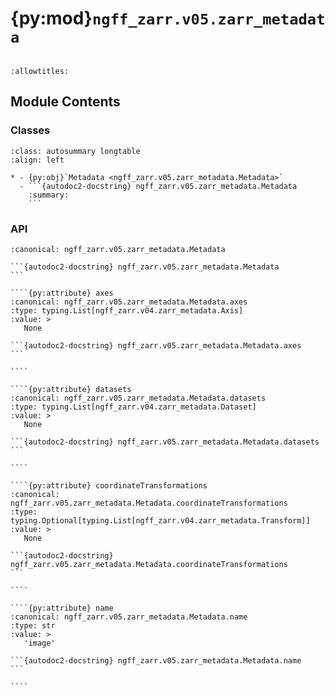 # {py:mod}`ngff_zarr.v05.zarr_metadata`

```{py:module} ngff_zarr.v05.zarr_metadata
```

```{autodoc2-docstring} ngff_zarr.v05.zarr_metadata
:allowtitles:
```

## Module Contents

### Classes

````{list-table}
:class: autosummary longtable
:align: left

* - {py:obj}`Metadata <ngff_zarr.v05.zarr_metadata.Metadata>`
  - ```{autodoc2-docstring} ngff_zarr.v05.zarr_metadata.Metadata
    :summary:
    ```
````

### API

`````{py:class} Metadata
:canonical: ngff_zarr.v05.zarr_metadata.Metadata

```{autodoc2-docstring} ngff_zarr.v05.zarr_metadata.Metadata
```

````{py:attribute} axes
:canonical: ngff_zarr.v05.zarr_metadata.Metadata.axes
:type: typing.List[ngff_zarr.v04.zarr_metadata.Axis]
:value: >
   None

```{autodoc2-docstring} ngff_zarr.v05.zarr_metadata.Metadata.axes
```

````

````{py:attribute} datasets
:canonical: ngff_zarr.v05.zarr_metadata.Metadata.datasets
:type: typing.List[ngff_zarr.v04.zarr_metadata.Dataset]
:value: >
   None

```{autodoc2-docstring} ngff_zarr.v05.zarr_metadata.Metadata.datasets
```

````

````{py:attribute} coordinateTransformations
:canonical: ngff_zarr.v05.zarr_metadata.Metadata.coordinateTransformations
:type: typing.Optional[typing.List[ngff_zarr.v04.zarr_metadata.Transform]]
:value: >
   None

```{autodoc2-docstring} ngff_zarr.v05.zarr_metadata.Metadata.coordinateTransformations
```

````

````{py:attribute} name
:canonical: ngff_zarr.v05.zarr_metadata.Metadata.name
:type: str
:value: >
   'image'

```{autodoc2-docstring} ngff_zarr.v05.zarr_metadata.Metadata.name
```

````

`````

